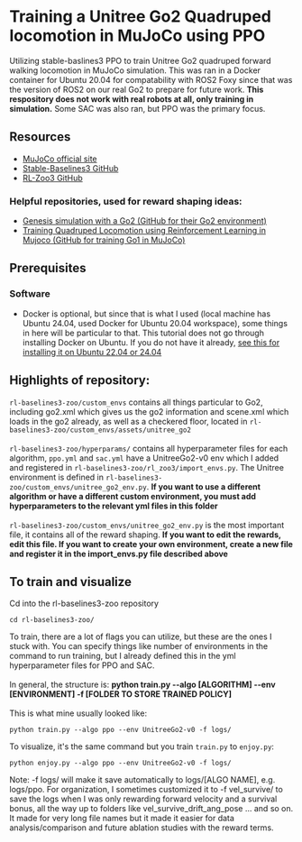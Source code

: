 # Training a Unitree Go2 Quadruped locomotion in MuJoCo using PPO
Utilizing stable-baslines3 PPO to train Unitree Go2 quadruped forward walking locomotion in MuJoCo simulation. This was ran in a Docker container for Ubuntu 20.04 for compatability with ROS2 Foxy since that was the version of ROS2 on our real Go2 to prepare for future work. **This respository does not work with real robots at all, only training in simulation.** Some SAC was also ran, but PPO was the primary focus.

## Resources

- [MuJoCo official site](https://mujoco.org/)  
- [Stable-Baselines3 GitHub](https://github.com/DLR-RM/stable-baselines3)  
- [RL-Zoo3 GitHub](https://github.com/DLR-RM/rl-zoo3)
### Helpful repositories, used for reward shaping ideas:
- [Genesis simulation with a Go2 (GitHub for their Go2 environment)](https://github.com/Genesis-Embodied-AI/Genesis/blob/main/examples/locomotion/go2_env.py)
- [Training Quadruped Locomotion using Reinforcement Learning in Mujoco (GitHub for training Go1 in MuJoCo)](https://github.com/nimazareian/quadruped-rl-locomotion/tree/main)

## Prerequisites

### Software
- Docker is optional, but since that is what I used (local machine has Ubuntu 24.04, used Docker for Ubuntu 20.04 workspace), some things in here will be particular to that. This tutorial does not go through installing Docker on Ubuntu. If you do not have it already, [see this for installing it on Ubuntu 22.04 or 24.04](https://docs.docker.com/engine/install/ubuntu/)
  
## Highlights of repository:
`rl-baselines3-zoo/custom_envs` contains all things particular to Go2, including go2.xml which gives us the go2 information and scene.xml which loads in the go2 already, as well as a checkered floor, located in `rl-baselines3-zoo/custom_envs/assets/unitree_go2` <br /><br />
`rl-baselines3-zoo/hyperparams/` contains all hyperparameter files for each algorithm, `ppo.yml` and `sac.yml` have a UnitreeGo2-v0 env which I added and registered in `rl-baselines3-zoo/rl_zoo3/import_envs.py`. The Unitree environment is defined in `rl-baselines3-zoo/custom_envs/unitree_go2_env.py`. **If you want to use a different algorithm or have a different custom environment, you must add hyperparameters to the relevant yml files in this folder** <br /><br />
`rl-baselines3-zoo/custom_envs/unitree_go2_env.py` is the most important file, it contains all of the reward shaping. **If you want to edit the rewards, edit this file. If you want to create your own environment, create a new file and register it in the import_envs.py file described above** <br />

## To train and visualize
Cd into the rl-baselines3-zoo repository
```
cd rl-baselines3-zoo/
```
To train, there are a lot of flags you can utilize, but these are the ones I stuck with. You can specify things like number of environments in the command to run training, but I already defined this in the yml hyperparameter files for PPO and SAC. <br /><br />
In general, the structure is: **python train.py --algo \[ALGORITHM] --env \[ENVIRONMENT] -f \[FOLDER TO STORE TRAINED POLICY] <br /><br />**
This is what mine usually looked like:
```
python train.py --algo ppo --env UnitreeGo2-v0 -f logs/
```
To visualize, it's the same command but you train `train.py` to `enjoy.py`:
```
python enjoy.py --algo ppo --env UnitreeGo2-v0 -f logs/
```
Note: -f logs/ will make it save automatically to logs/\[ALGO NAME], e.g. logs/ppo. For organization, I sometimes customized it to -f vel_survive/ to save the logs when I was only rewarding forward velocity and a survival bonus, all the way up to folders like vel_survive_drift_ang_pose ... and so on. It made for very long file names but it made it easier for data analysis/comparison and future ablation studies with the reward terms.
